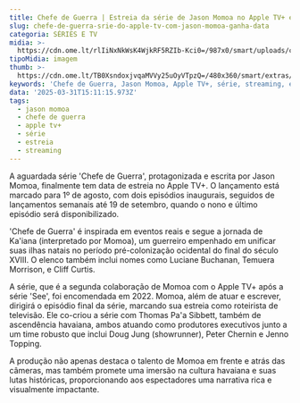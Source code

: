 ```yaml
---
title: Chefe de Guerra | Estreia da série de Jason Momoa no Apple TV+ é anunciada
slug: chefe-de-guerra-srie-do-apple-tv-com-jason-momoa-ganha-data
categoria: SÉRIES E TV
midia: >-
  https://cdn.ome.lt/rlIiNxNkWsK4WjkRF5RZIb-Kci0=/987x0/smart/uploads/conteudo/fotos/OMELETE_CAPA_-_2025-03-31T113616.505.png
tipoMidia: imagem
thumb: >-
  https://cdn.ome.lt/TB0XsndoxjvqaMVVy25uOyVTpzQ=/480x360/smart/extras/conteudos/omelete_THUMB_-_2025-03-31T113631.147.png
keywords: 'Chefe de Guerra, Jason Momoa, Apple TV+, série, streaming, estreia'
data: '2025-03-31T15:11:15.973Z'
tags:
  - jason momoa
  - chefe de guerra
  - apple tv+
  - série
  - estreia
  - streaming
---
```


A aguardada série 'Chefe de Guerra', protagonizada e escrita por Jason Momoa, finalmente tem data de estreia no Apple TV+. O lançamento está marcado para 1º de agosto, com dois episódios inaugurais, seguidos de lançamentos semanais até 19 de setembro, quando o nono e último episódio será disponibilizado.

'Chefe de Guerra' é inspirada em eventos reais e segue a jornada de Ka'iana (interpretado por Momoa), um guerreiro empenhado em unificar suas ilhas natais no período pré-colonização ocidental do final do século XVIII. O elenco também inclui nomes como Luciane Buchanan, Temuera Morrison, e Cliff Curtis.

A série, que é a segunda colaboração de Momoa com o Apple TV+ após a série 'See', foi encomendada em 2022. Momoa, além de atuar e escrever, dirigirá o episódio final da série, marcando sua estreia como roteirista de televisão. Ele co-criou a série com Thomas Pa'a Sibbett, também de ascendência havaiana, ambos atuando como produtores executivos junto a um time robusto que inclui Doug Jung (showrunner), Peter Chernin e Jenno Topping.

A produção não apenas destaca o talento de Momoa em frente e atrás das câmeras, mas também promete uma imersão na cultura havaiana e suas lutas históricas, proporcionando aos espectadores uma narrativa rica e visualmente impactante.
